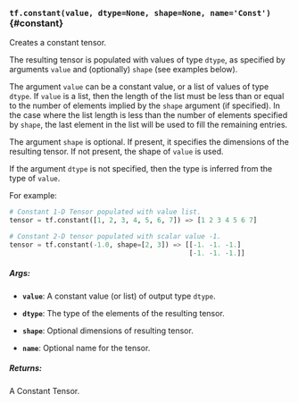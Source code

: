 ### `tf.constant(value, dtype=None, shape=None, name='Const')` {#constant}

Creates a constant tensor.

 The resulting tensor is populated with values of type `dtype`, as
 specified by arguments `value` and (optionally) `shape` (see examples
 below).

 The argument `value` can be a constant value, or a list of values of type
 `dtype`. If `value` is a list, then the length of the list must be less
 than or equal to the number of elements implied by the `shape` argument (if
 specified). In the case where the list length is less than the number of
 elements specified by `shape`, the last element in the list will be used
 to fill the remaining entries.

 The argument `shape` is optional. If present, it specifies the dimensions of
 the resulting tensor. If not present, the shape of `value` is used.

 If the argument `dtype` is not specified, then the type is inferred from
 the type of `value`.

 For example:

 ```python
 # Constant 1-D Tensor populated with value list.
 tensor = tf.constant([1, 2, 3, 4, 5, 6, 7]) => [1 2 3 4 5 6 7]

 # Constant 2-D tensor populated with scalar value -1.
 tensor = tf.constant(-1.0, shape=[2, 3]) => [[-1. -1. -1.]
                                              [-1. -1. -1.]]
 ```

##### Args:


*  <b>`value`</b>: A constant value (or list) of output type `dtype`.


*  <b>`dtype`</b>: The type of the elements of the resulting tensor.


*  <b>`shape`</b>: Optional dimensions of resulting tensor.


*  <b>`name`</b>: Optional name for the tensor.

##### Returns:

  A Constant Tensor.


